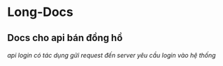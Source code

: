 # Long-Docs

## Docs cho api bán đồng hồ

###### api login có tác dụng gửi request đến server yêu cầu login vào hệ thống

